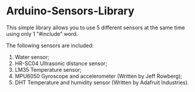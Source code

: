 # Arduino-Sensors-Library

This simple library allows you to use 5 different sensors at the same time using only 1 "#include" word.

The following sensors are included:
1. Water sensor;
2. HR-SC04 Ultrasonic distance sensor;
3. LM35 Temperature sensor;
4. MPU6050 Gyroscope and accelerometer (Written by Jeff Rowberg);
5. DHT Temperature and humidity sensor (Written by Adafruit Industries).

<p></p>
